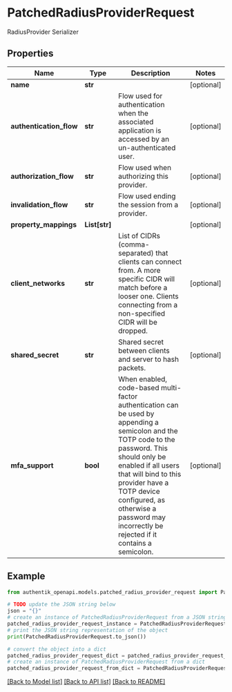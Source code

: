 # PatchedRadiusProviderRequest

RadiusProvider Serializer

## Properties

Name | Type | Description | Notes
------------ | ------------- | ------------- | -------------
**name** | **str** |  | [optional] 
**authentication_flow** | **str** | Flow used for authentication when the associated application is accessed by an un-authenticated user. | [optional] 
**authorization_flow** | **str** | Flow used when authorizing this provider. | [optional] 
**invalidation_flow** | **str** | Flow used ending the session from a provider. | [optional] 
**property_mappings** | **List[str]** |  | [optional] 
**client_networks** | **str** | List of CIDRs (comma-separated) that clients can connect from. A more specific CIDR will match before a looser one. Clients connecting from a non-specified CIDR will be dropped. | [optional] 
**shared_secret** | **str** | Shared secret between clients and server to hash packets. | [optional] 
**mfa_support** | **bool** | When enabled, code-based multi-factor authentication can be used by appending a semicolon and the TOTP code to the password. This should only be enabled if all users that will bind to this provider have a TOTP device configured, as otherwise a password may incorrectly be rejected if it contains a semicolon. | [optional] 

## Example

```python
from authentik_openapi.models.patched_radius_provider_request import PatchedRadiusProviderRequest

# TODO update the JSON string below
json = "{}"
# create an instance of PatchedRadiusProviderRequest from a JSON string
patched_radius_provider_request_instance = PatchedRadiusProviderRequest.from_json(json)
# print the JSON string representation of the object
print(PatchedRadiusProviderRequest.to_json())

# convert the object into a dict
patched_radius_provider_request_dict = patched_radius_provider_request_instance.to_dict()
# create an instance of PatchedRadiusProviderRequest from a dict
patched_radius_provider_request_from_dict = PatchedRadiusProviderRequest.from_dict(patched_radius_provider_request_dict)
```
[[Back to Model list]](../README.md#documentation-for-models) [[Back to API list]](../README.md#documentation-for-api-endpoints) [[Back to README]](../README.md)


